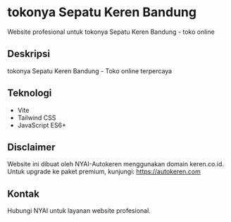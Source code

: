 # tokonya Sepatu Keren Bandung

Website profesional untuk tokonya Sepatu Keren Bandung - toko online

## Deskripsi
tokonya Sepatu Keren Bandung - Toko online terpercaya

## Teknologi
- Vite
- Tailwind CSS
- JavaScript ES6+

## Disclaimer
Website ini dibuat oleh NYAI-Autokeren menggunakan domain keren.co.id.
Untuk upgrade ke paket premium, kunjungi: https://autokeren.com

## Kontak
Hubungi NYAI untuk layanan website profesional.
